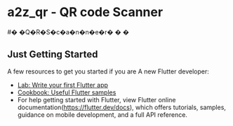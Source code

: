 # a2z_qr - QR code Scanner<br/>
#� �Q�R�S�c�a�n�n�e�r�
�
�
<br/>

## Just Getting Started

A few resources to get you started if you are A new Flutter developer:

- [Lab: Write your first Flutter app](https://flutter.dev/docs/get-started/codelab)<br/>
- [Cookbook: Useful Flutter samples](https://flutter.dev/docs/cookbook)<br/>
- For help getting started with Flutter, view Flutter online documentation(https://flutter.dev/docs), which offers tutorials,
samples, guidance on mobile development, and a full API reference.
